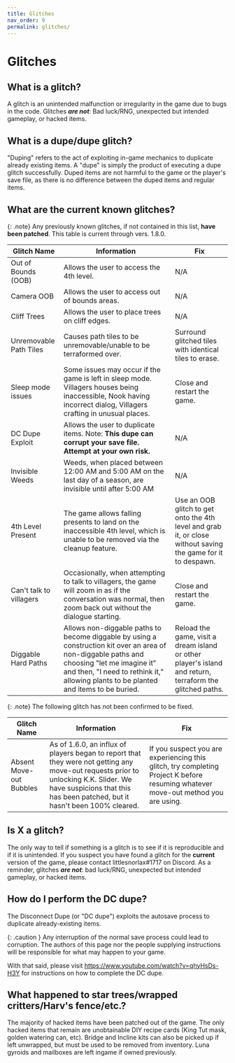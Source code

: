 ```yaml
---
title: Glitches
nav_order: 9
permalink: glitches/
---
```


# Glitches 
## What is a glitch?
A glitch is an unintended malfunction or irregularity in the game due to bugs in the code. Glitches ***are not***: Bad luck/RNG, unexpected but intended gameplay, or hacked items.

## What is a dupe/dupe glitch?
"Duping" refers to the act of exploiting in-game mechanics to duplicate already existing items. A "dupe" is simply the product of executing a dupe glitch successfully. Duped items are not harmful to the game or the player's save file, as there is no difference between the duped items and regular items.

## What are the current known glitches?

{: .note}
Any previously known glitches, if not contained in this list, **have been patched**. This table is current through vers. <span class="label label-purple">1.8.0</span>.

| Glitch Name             | Information                                                                                                                                                                                                                          | Fix                                                                                                          |
|-------------------------|--------------------------------------------------------------------------------------------------------------------------------------------------------------------------------------------------------------------------------------|--------------------------------------------------------------------------------------------------------------|
| Out of Bounds (OOB)     | Allows the user to access the 4th level.                                                                                                                                                                                             | N/A                                                                                                          |
| Camera OOB              | Allows the user to access out of bounds areas.                                                                                                                                                                                       | N/A                                                                                                          |
| Cliff Trees             | Allows the user to place trees on cliff edges.                                                                                                                                                                                       | N/A                                                                                                          |
| Unremovable Path Tiles  | Causes path tiles to be unremovable/unable to be terraformed over.                                                                                                                                                                   | Surround glitched tiles with identical tiles to erase.                                                       |
| Sleep mode issues       | Some issues may occur if the game is left in sleep mode. Villagers houses being inaccessible, Nook having incorrect dialog, Villagers crafting in unusual places.                                                                    | Close and restart the game.                                                                                  |
| DC Dupe Exploit         | Allows the user to duplicate items. Note: **This dupe can corrupt your save file. Attempt at your own risk.**                                                                                                                        | N/A                                                                                                          |
| Invisible Weeds         | Weeds, when placed between 12:00 AM and 5:00 AM on the last day of a season, are invisible until after 5:00 AM                                                                                                                       | N/A                                                                                                          |
| 4th Level Present       | The game allows falling presents to land on the inaccessible 4th level, which is unable to be removed via the cleanup feature.                                                                                                       | Use an OOB glitch to get onto the 4th level and grab it, or close without saving the game for it to despawn. |
| Can't talk to villagers | Occasionally, when attempting to talk to villagers, the game will zoom in as if the conversation was normal, then zoom back out without the dialogue starting.                                                                       | Close and restart the game.                                                                                  |
| Diggable Hard Paths     | Allows non-diggable paths to become diggable by using a construction kit over an area of non-diggable paths and choosing "let me imagine it" and then, "I need to rethink it," allowing plants to be planted and items to be buried. | Reload the game, visit a dream island or other player's island and return, terraform the glitched paths.     |

{: .note}
The following glitch has not been confirmed to be fixed.

| Glitch Name             | Information                                                                                                                                                                                                        | Fix                                                                                                                               |
|-------------------------|--------------------------------------------------------------------------------------------------------------------------------------------------------------------------------------------------------------------|-----------------------------------------------------------------------------------------------------------------------------------|
| Absent Move-out Bubbles | As of 1.6.0, an influx of players began to report that they were not getting any move-out requests prior to unlocking K.K. Slider. We have suspicions that this has been patched, but it hasn't been 100% cleared. | If you suspect you are experiencing this glitch, try completing Project K before resuming whatever move-out method you are using. |

## Is X a glitch?
The only way to tell if something is a glitch is to see if it is reproducible and if it is unintended. If you suspect you have found a glitch for the **current** version of the game, please contact littlesnorlax#1717 on Discord. As a reminder, glitches ***are not***: bad luck/RNG, unexpected but intended gameplay, or hacked items.

## How do I perform the DC dupe? 
The Disconnect Dupe (or "DC dupe") exploits the autosave process to duplicate already-existing items. 

{: .caution }
Any interruption of the normal save process could lead to corruption. The authors of this page nor the people supplying instructions will be responsible for what may happen to your game.

With that said, please visit <https://www.youtube.com/watch?v=qhyHsDs-H3Y> for instructions on how to complete the DC dupe.

## What happened to star trees/wrapped critters/Harv's fence/etc.?
The majority of hacked items have been patched out of the game. The only hacked items that remain are unobtainable DIY recipe cards (King Tut mask, golden watering can, etc). Bridge and Incline kits can also be picked up if left unwrapped, but must be used to be removed from inventory. Luna gyroids and mailboxes are left ingame if owned previously.  

